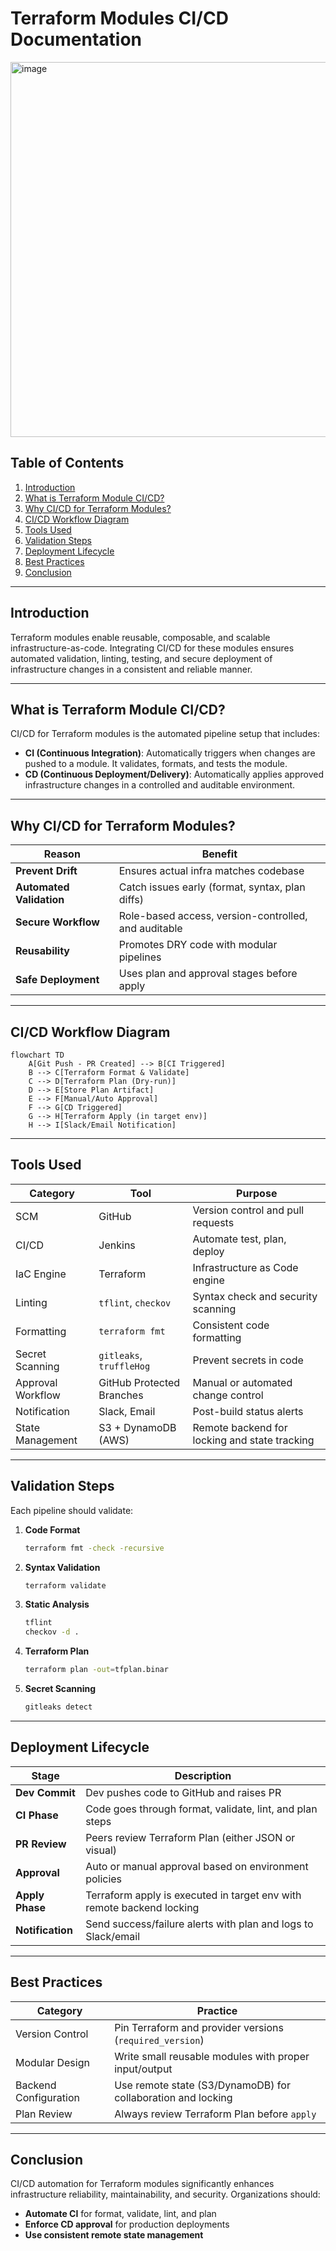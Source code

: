 # **Terraform Modules CI/CD Documentation**
<img src="https://github.com/user-attachments/assets/675eadc9-2984-4a34-9487-15e35d608679" alt="image" width="600"/>


## **Table of Contents**

1. [Introduction](#introduction)
2. [What is Terraform Module CI/CD?](#what-is-terraform-module-cicd)
3. [Why CI/CD for Terraform Modules?](#why-cicd-for-terraform-modules)
4. [CI/CD Workflow Diagram](#cicd-workflow-diagram)
5. [Tools Used](#tools-used)
6. [Validation Steps](#validation-steps)
7. [Deployment Lifecycle](#deployment-lifecycle)
8. [Best Practices](#best-practices)
9. [Conclusion](#conclusion)

---

## **Introduction**

Terraform modules enable reusable, composable, and scalable infrastructure-as-code. Integrating CI/CD for these modules ensures automated validation, linting, testing, and secure deployment of infrastructure changes in a consistent and reliable manner.

---

## **What is Terraform Module CI/CD?**

CI/CD for Terraform modules is the automated pipeline setup that includes:

* **CI (Continuous Integration)**: Automatically triggers when changes are pushed to a module. It validates, formats, and tests the module.
* **CD (Continuous Deployment/Delivery)**: Automatically applies approved infrastructure changes in a controlled and auditable environment.

---

## **Why CI/CD for Terraform Modules?**

| **Reason**           | **Benefit**                                          |
| -------------------- | ---------------------------------------------------- |
| **Prevent Drift**        | Ensures actual infra matches codebase                |
| **Automated Validation** | Catch issues early (format, syntax, plan diffs)      |
| **Secure Workflow**      | Role-based access, version-controlled, and auditable |
| **Reusability**          | Promotes DRY code with modular pipelines             |
| **Safe Deployment**      | Uses plan and approval stages before apply           |

---

## **CI/CD Workflow Diagram**

```
flowchart TD
    A[Git Push - PR Created] --> B[CI Triggered]
    B --> C[Terraform Format & Validate]
    C --> D[Terraform Plan (Dry-run)]
    D --> E[Store Plan Artifact]
    E --> F[Manual/Auto Approval]
    F --> G[CD Triggered]
    G --> H[Terraform Apply (in target env)]
    H --> I[Slack/Email Notification]
```

---

## **Tools Used**

| **Category**      | **Tool**                         | **Purpose**                                   |
| ----------------- | -------------------------------- | --------------------------------------------- |
| SCM               | GitHub                           | Version control and pull requests             |
| CI/CD             | Jenkins                          | Automate test, plan, deploy                   |
| IaC Engine        | Terraform                        | Infrastructure as Code engine                 |
| Linting           | `tflint`, `checkov`              | Syntax check and security scanning            |
| Formatting        | `terraform fmt`                  | Consistent code formatting                    |
| Secret Scanning   | `gitleaks`, `truffleHog`         | Prevent secrets in code                       |
| Approval Workflow | GitHub Protected Branches        | Manual or automated change control            |
| Notification      | Slack, Email                     | Post-build status alerts                      |
| State Management  | S3 + DynamoDB (AWS)              | Remote backend for locking and state tracking |

---

## **Validation Steps**

Each pipeline should validate:

1. **Code Format**

   ```bash
   terraform fmt -check -recursive
   ```

2. **Syntax Validation**

   ```bash
   terraform validate
   ```

3. **Static Analysis**

   ```bash
   tflint
   checkov -d .
   ```

4. **Terraform Plan**

   ```bash
   terraform plan -out=tfplan.binar
   ```

5. **Secret Scanning**

   ```bash
   gitleaks detect
   ```

---

## **Deployment Lifecycle**

| **Stage**        | **Description**                                                       |
| ---------------- | --------------------------------------------------------------------- |
| **Dev Commit**   | Dev pushes code to GitHub and raises PR                               |
| **CI Phase**     | Code goes through format, validate, lint, and plan steps              |
| **PR Review**    | Peers review Terraform Plan (either JSON or visual)                   |
| **Approval**     | Auto or manual approval based on environment policies                 |
| **Apply Phase**  | Terraform apply is executed in target env with remote backend locking |
| **Notification** | Send success/failure alerts with plan and logs to Slack/email         |

---

## **Best Practices**

| **Category**          | **Practice**                                                                  |
| --------------------- | ----------------------------------------------------------------------------- |
| Version Control       | Pin Terraform and provider versions (`required_version`)                      |
| Modular Design        | Write small reusable modules with proper input/output                         |
| Backend Configuration | Use remote state (S3/DynamoDB) for collaboration and locking                  |
| Plan Review           | Always review Terraform Plan before `apply`                                   |


---

## **Conclusion**

CI/CD automation for Terraform modules significantly enhances infrastructure reliability, maintainability, and security.
Organizations should:

* **Automate CI** for format, validate, lint, and plan
* **Enforce CD approval** for production deployments
* **Use consistent remote state management**


